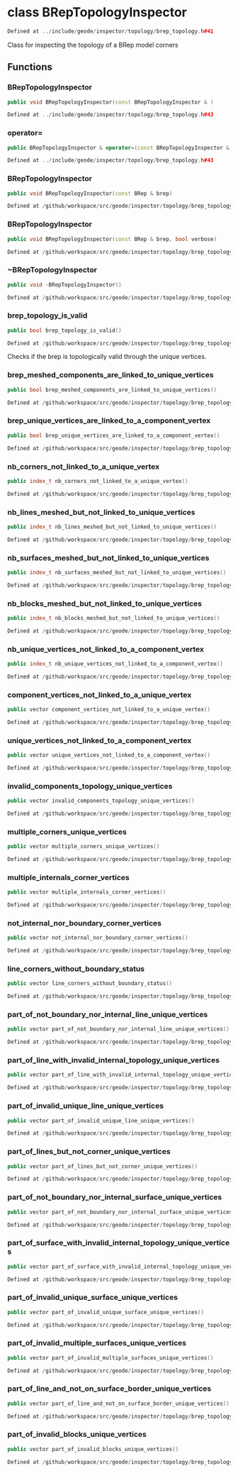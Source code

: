 # class BRepTopologyInspector

```cpp
Defined at ../include/geode/inspector/topology/brep_topology.h#41
```

 Class for inspecting the topology of a BRep model corners



## Functions

### BRepTopologyInspector

```cpp
public void BRepTopologyInspector(const BRepTopologyInspector & )
```

```cpp
Defined at ../include/geode/inspector/topology/brep_topology.h#43
```

### operator=

```cpp
public BRepTopologyInspector & operator=(const BRepTopologyInspector & )
```

```cpp
Defined at ../include/geode/inspector/topology/brep_topology.h#43
```

### BRepTopologyInspector

```cpp
public void BRepTopologyInspector(const BRep & brep)
```

```cpp
Defined at /github/workspace/src/geode/inspector/topology/brep_topology.cpp#618
```

### BRepTopologyInspector

```cpp
public void BRepTopologyInspector(const BRep & brep, bool verbose)
```

```cpp
Defined at /github/workspace/src/geode/inspector/topology/brep_topology.cpp#623
```

### ~BRepTopologyInspector

```cpp
public void ~BRepTopologyInspector()
```

```cpp
Defined at /github/workspace/src/geode/inspector/topology/brep_topology.cpp#629
```

### brep_topology_is_valid

```cpp
public bool brep_topology_is_valid()
```

```cpp
Defined at /github/workspace/src/geode/inspector/topology/brep_topology.cpp#631
```

 Checks if the brep is topologically valid through the unique vertices.

### brep_meshed_components_are_linked_to_unique_vertices

```cpp
public bool brep_meshed_components_are_linked_to_unique_vertices()
```

```cpp
Defined at /github/workspace/src/geode/inspector/topology/brep_topology.cpp#636
```

### brep_unique_vertices_are_linked_to_a_component_vertex

```cpp
public bool brep_unique_vertices_are_linked_to_a_component_vertex()
```

```cpp
Defined at /github/workspace/src/geode/inspector/topology/brep_topology.cpp#642
```

### nb_corners_not_linked_to_a_unique_vertex

```cpp
public index_t nb_corners_not_linked_to_a_unique_vertex()
```

```cpp
Defined at /github/workspace/src/geode/inspector/topology/brep_topology.cpp#648
```

### nb_lines_meshed_but_not_linked_to_unique_vertices

```cpp
public index_t nb_lines_meshed_but_not_linked_to_unique_vertices()
```

```cpp
Defined at /github/workspace/src/geode/inspector/topology/brep_topology.cpp#654
```

### nb_surfaces_meshed_but_not_linked_to_unique_vertices

```cpp
public index_t nb_surfaces_meshed_but_not_linked_to_unique_vertices()
```

```cpp
Defined at /github/workspace/src/geode/inspector/topology/brep_topology.cpp#660
```

### nb_blocks_meshed_but_not_linked_to_unique_vertices

```cpp
public index_t nb_blocks_meshed_but_not_linked_to_unique_vertices()
```

```cpp
Defined at /github/workspace/src/geode/inspector/topology/brep_topology.cpp#666
```

### nb_unique_vertices_not_linked_to_a_component_vertex

```cpp
public index_t nb_unique_vertices_not_linked_to_a_component_vertex()
```

```cpp
Defined at /github/workspace/src/geode/inspector/topology/brep_topology.cpp#672
```

### component_vertices_not_linked_to_a_unique_vertex

```cpp
public vector component_vertices_not_linked_to_a_unique_vertex()
```

```cpp
Defined at /github/workspace/src/geode/inspector/topology/brep_topology.cpp#678
```

### unique_vertices_not_linked_to_a_component_vertex

```cpp
public vector unique_vertices_not_linked_to_a_component_vertex()
```

```cpp
Defined at /github/workspace/src/geode/inspector/topology/brep_topology.cpp#684
```

### invalid_components_topology_unique_vertices

```cpp
public vector invalid_components_topology_unique_vertices()
```

```cpp
Defined at /github/workspace/src/geode/inspector/topology/brep_topology.cpp#690
```

### multiple_corners_unique_vertices

```cpp
public vector multiple_corners_unique_vertices()
```

```cpp
Defined at /github/workspace/src/geode/inspector/topology/brep_topology.cpp#697
```

### multiple_internals_corner_vertices

```cpp
public vector multiple_internals_corner_vertices()
```

```cpp
Defined at /github/workspace/src/geode/inspector/topology/brep_topology.cpp#703
```

### not_internal_nor_boundary_corner_vertices

```cpp
public vector not_internal_nor_boundary_corner_vertices()
```

```cpp
Defined at /github/workspace/src/geode/inspector/topology/brep_topology.cpp#709
```

### line_corners_without_boundary_status

```cpp
public vector line_corners_without_boundary_status()
```

```cpp
Defined at /github/workspace/src/geode/inspector/topology/brep_topology.cpp#715
```

### part_of_not_boundary_nor_internal_line_unique_vertices

```cpp
public vector part_of_not_boundary_nor_internal_line_unique_vertices()
```

```cpp
Defined at /github/workspace/src/geode/inspector/topology/brep_topology.cpp#721
```

### part_of_line_with_invalid_internal_topology_unique_vertices

```cpp
public vector part_of_line_with_invalid_internal_topology_unique_vertices()
```

```cpp
Defined at /github/workspace/src/geode/inspector/topology/brep_topology.cpp#727
```

### part_of_invalid_unique_line_unique_vertices

```cpp
public vector part_of_invalid_unique_line_unique_vertices()
```

```cpp
Defined at /github/workspace/src/geode/inspector/topology/brep_topology.cpp#734
```

### part_of_lines_but_not_corner_unique_vertices

```cpp
public vector part_of_lines_but_not_corner_unique_vertices()
```

```cpp
Defined at /github/workspace/src/geode/inspector/topology/brep_topology.cpp#741
```

### part_of_not_boundary_nor_internal_surface_unique_vertices

```cpp
public vector part_of_not_boundary_nor_internal_surface_unique_vertices()
```

```cpp
Defined at /github/workspace/src/geode/inspector/topology/brep_topology.cpp#748
```

### part_of_surface_with_invalid_internal_topology_unique_vertices

```cpp
public vector part_of_surface_with_invalid_internal_topology_unique_vertices()
```

```cpp
Defined at /github/workspace/src/geode/inspector/topology/brep_topology.cpp#755
```

### part_of_invalid_unique_surface_unique_vertices

```cpp
public vector part_of_invalid_unique_surface_unique_vertices()
```

```cpp
Defined at /github/workspace/src/geode/inspector/topology/brep_topology.cpp#762
```

### part_of_invalid_multiple_surfaces_unique_vertices

```cpp
public vector part_of_invalid_multiple_surfaces_unique_vertices()
```

```cpp
Defined at /github/workspace/src/geode/inspector/topology/brep_topology.cpp#769
```

### part_of_line_and_not_on_surface_border_unique_vertices

```cpp
public vector part_of_line_and_not_on_surface_border_unique_vertices()
```

```cpp
Defined at /github/workspace/src/geode/inspector/topology/brep_topology.cpp#775
```

### part_of_invalid_blocks_unique_vertices

```cpp
public vector part_of_invalid_blocks_unique_vertices()
```

```cpp
Defined at /github/workspace/src/geode/inspector/topology/brep_topology.cpp#781
```



